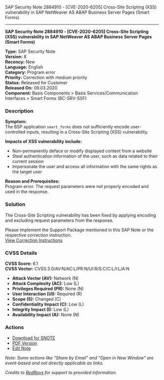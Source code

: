 SAP Security Note 2884910 - [CVE-2020-6205] Cross-Site Scripting (XSS) vulnerability in SAP NetWeaver AS ABAP Business Server Pages (Smart Forms)

---

**SAP Security Note 2884910 - [CVE-2020-6205] Cross-Site Scripting (XSS) vulnerability in SAP NetWeaver AS ABAP Business Server Pages (Smart Forms)**

**Type:** SAP Security Note  
**Version:** 8  
**Recency:** New  
**Language:** English  
**Category:** Program error  
**Priority:** Correction with medium priority  
**Status:** Released for Customer  
**Released On:** 09.03.2020  
**Component:** Basis Components > Basis Services/Communication Interfaces > Smart Forms (BC-SRV-SSF)

### Description

**Symptom:**  
The BSP application `smart_forms` does not sufficiently encode user-controlled inputs, resulting in a Cross-Site Scripting (XSS) vulnerability.

**Impacts of XSS vulnerability include:**
- Non-permanently deface or modify displayed content from a website
- Steal authentication information of the user, such as data related to their current session
- Impersonate the user and access all information with the same rights as the target user

**Reason and Prerequisites:**  
Program error. The request parameters were not properly encoded and used in the response.

### Solution

The Cross-Site Scripting vulnerability has been fixed by applying encoding and excluding request parameters from the response.

Please implement the Support Package mentioned in this SAP Note or the respective correction instruction.  
[View Correction Instructions](https://me.sap.com/corrins/0002884910/41)

### CVSS Details

**CVSS Score:** 6.1  
**CVSS Vector:** CVSS:3.0/AV:N/AC:L/PR:N/UI:R/S:C/C:L/I:L/A:N  

- **Attack Vector (AV):** Network (N)
- **Attack Complexity (AC):** Low (L)
- **Privileges Required (PR):** None (N)
- **User Interaction (UI):** Required (R)
- **Scope (S):** Changed (C)
- **Confidentiality Impact (C):** Low (L)
- **Integrity Impact (I):** Low (L)
- **Availability Impact (A):** None (N)

### Actions

- [Download for SNOTE](https://notesdownloads.sap.com/note/0040000000376992020)
- [PDF Version](https://userapps.support.sap.com/sap/support/sfm/notes/print/0002884910?language=en-US&token=EA6F10A6EAFC7C5C4D4982C91140043A)
- [Edit Note](https://me.sap.com/sap/support/notes/edit/0002884910)

*Note: Some actions like "Share by Email" and "Open in New Window" are event-based and not directly applicable as links.*

*Credits to [RedRays](https://redrays.io) for support to provided information.*